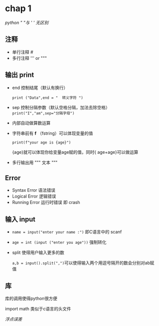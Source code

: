 # chap 1

 <!--python 比其他语言简洁  快乐学python-->

*python "   "与   '   '  无区别*

## 注释

- 单行注释  #
- 多行注释     '''     or     """

## 输出  print  

- end 控制结尾（默认有换行）

   `print ("Data",end = "  转义字符 ")`

- sep 控制分隔参数（默认空格分隔，加法去除空格） `print("I","am",sep="分隔字母")`

- 内部自动做算数运算

- 字符串前有  **f**   （fstring）可以体现变量的值 

   `print(f"your age is {age}")`

  {age}就可以体现你给变量age赋的值，同时{ age+age}可以做运算

- 多行输出用  """ 文本 """   

## Error

- Syntax Error 语法错误   
- Logical Error 逻辑错误    
- Running Error 运行时错误    即 crash

## 输入   input

- `name = input("enter your name :")`  即C语言中的 scanf

- `age = int (input ("enter you age"))`    强制转化

- split  使得用户输入更多的数 

   `a,b = input().split(",")`可以使得输入两个用逗号隔开的数会分别对ab赋值

## 库

库的调用使得python很方便

import  math 类似于c语言的头文件

*浮点误差*

